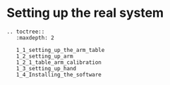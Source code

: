 # Setting up the real system

```eval_rst
.. toctree::
   :maxdepth: 2
   
   1_1_setting_up_the_arm_table
   1_2_setting_up_arm
   1_2_1_table_arm_calibration
   1_3_setting_up_hand
   1_4_Installing_the_software
```
